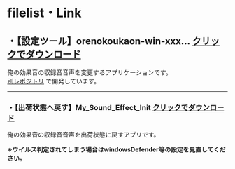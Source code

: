 # filelist・Link

## ・【設定ツール】orenokoukaon-win-xxx…   [クリックでダウンロード](https://github.com/bit-trade-one/ADSEMX/raw/master/App/orenokoukaon-win-2.1.0-adsemx-bto-202302211526.zip)  
俺の効果音の収録音音声を変更するアプリケーションです。  
[別レポジトリ](https://github.com/chz100p/SoundModuleAP/tree/%E4%BF%BA%E3%81%AE%E5%8A%B9%E6%9E%9C%E9%9F%B3!!)  で開発しています。  

---

### ・【出荷状態へ戻す】My_Sound_Effect_Init  [クリックでダウンロード](https://github.com/bit-trade-one/ADSEMX/raw/master/App/My_Sound_Effect_Init.zip)  
俺の効果音の収録音音声を出荷状態に戻すアプリです。  


**※ウイルス判定されてしまう場合はwindowsDefender等の設定を見直してください。**  
